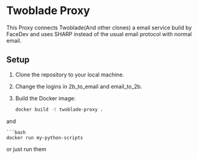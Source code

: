 # Twoblade Proxy

This Proxy connects Twoblade(And other clones) a email service build by FaceDev and uses SHARP instead of the usual email protocol with normal email.

## Setup 

1. Clone the repository to your local machine.

2. Change the logins in 2b_to_email and email_to_2b.

3. Build the Docker image:

    ```bash
    docker build -t twoblade-proxy .
 and
    
    ```bash
    docker run my-python-scripts

or just run them 


